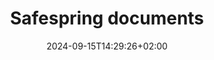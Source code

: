 ---
title: "Safespring documents"
date: 2024-09-15T14:29:26+02:00
draft: false
intro: ""
documentimage: "safespring_card_20.jpg"
general: "yes"
language: "En"
---
